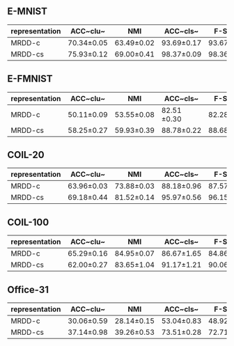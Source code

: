 ## E-MNIST
| representation      | ACC~clu~ | NMI | ACC~cls~ | F-Score
| ----------- | ----------- | ----------- | ----------- | ----------- |
| MRDD-c      | 70.34±0.05   | 63.49±0.02  | 93.69±0.17 | 93.67±0.18  |
| MRDD-cs   | 75.93±0.12   |  69.00±0.41  | 98.37±0.09  | 98.36±0.09  |
## E-FMNIST
| representation      | ACC~clu~ | NMI | ACC~cls~ | F-Score
| ----------- | ----------- | ----------- | ----------- | ----------- |
| MRDD-c      | 50.11±0.09   | 53.55±0.08  | 82.51 ±0.30 | 82.28±0.29  |
| MRDD-cs   | 58.25±0.27   |  59.93±0.39  | 88.78±0.22  | 88.68±0.18  |
## COIL-20
| representation      | ACC~clu~ | NMI | ACC~cls~ | F-Score
| ----------- | ----------- | ----------- | ----------- | ----------- |
| MRDD-c      | 63.96±0.03   | 73.88±0.03  | 88.18±0.96 | 87.57±0.82  |
| MRDD-cs   | 69.18±0.44   |  81.52±0.14  | 95.97±0.56  | 96.15±0.88  |
## COIL-100
| representation      | ACC~clu~ | NMI | ACC~cls~ | F-Score
| ----------- | ----------- | ----------- | ----------- | ----------- |
| MRDD-c      | 65.29±0.16   | 84.95±0.07  | 86.67±1.65 | 84.86±1.96  |
| MRDD-cs   | 62.00±0.27   |  83.65±1.04  | 91.17±1.21  | 90.06±1.15  |
## Office-31
| representation      | ACC~clu~ | NMI | ACC~cls~ | F-Score
| ----------- | ----------- | ----------- | ----------- | ----------- |
| MRDD-c      |30.06±0.59   | 28.14±0.15  | 53.04±0.83 | 48.92±1.38  |
| MRDD-cs   | 37.14±0.98   |  39.26±0.53  | 73.51±0.28  | 72.71±0.44 |